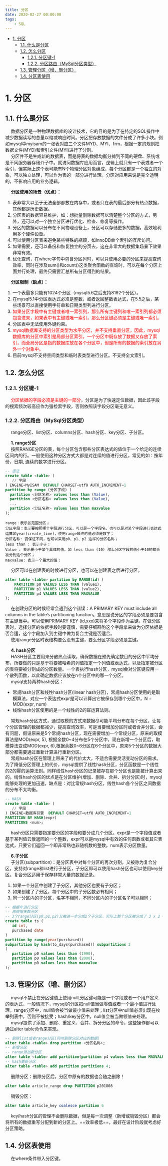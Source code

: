 ```yaml
---
title: 分区
date: 2020-02-27 00:00:00
tags:
    - SQL
---
```


<!-- TOC -->

- [1. 分区](#1-分区)
    - [1.1. 什么是分区](#11-什么是分区)
    - [1.2. 怎么分区](#12-怎么分区)
        - [1.2.1. 分区键-1](#121-分区键-1)
        - [1.2.2. 分区路由（MySql分区类型）](#122-分区路由mysql分区类型)
    - [1.3. 管理分区（增、删分区）](#13-管理分区增删分区)
    - [1.4. 分区表使用](#14-分区表使用)

<!-- /TOC -->

# 1. 分区  
## 1.1. 什么是分区  
&emsp; 数据分区是一种物理数据库的设计技术，它的目的是为了在特定的SQL操作中减少数据读写的总量以缩减响应时间。分区把存放数据的文件分成了许多小块。例如mysql中myisam的一张表对应三个文件MYD、MYI、frm，根据一定的规则把数据文件(MYD)和索引文件(MYI)进行了分割。  
&emsp; 分区并不是生成新的数据表，而是将表的数据均衡分摊到不同的硬盘、系统或是不同服务器存储介子中。就访问数据库应用而言，逻辑上就只有一个表或者一个索引，但实际上这个表可能有N个物理分区对象组成，每个分区都是一个独立的对象，可以独立处理，可以作为表的一部分进行处理。分区对应用来说是完全透明的，不影响应用的业务逻辑。  

&emsp; **分区使用的场景（优点）：**  
1. 表非常大以至于无法全部都放在内存中，或者只在表的最后部分有热点数据，其他都是历史数据。  
2. 分区表的数据容易维护，如：想批量删除数据可以清楚整个分区的方式，另外，还可以对一个独立分区进行优化、检查、修复等操作。  
3. 分区的数据可以分布在不同物理设备上，分区可以存储更多的数据，高效地利用多个硬件设备。  
4. 可以使用分区表来避免某些特殊的瓶颈，如InnoDB单个索引的互斥访问。  
5. 如果需要，还可以备份和恢复独立的分页去，这在非常大的数据集场景下效果非常有效。  
6. 优化查询，在where字句中包含分区列时，可以只使用必要的分区来提高查询效率，同时在涉及sum()和count()这类聚合函数的查询时，可以在每个分区上面并行处理，最终只需要汇总所有分区得到的结果。  

&emsp; **分区限制（缺点）：**  
1. 一个表最多只能有1024个分区（mysql5.6之后支持8192个分区）。  
2. 在mysql5.1中分区表达式必须是整数，或者返回整数表达式，在5.5之后，某些场景可以直接使用字符串和日期类型列进行分区。  
3. <font color = "red">如果分区字段中有主键或者唯一索引列，那么所有主键列和唯一索引列都必须包含进来，如果表中有主键或唯一索引，那么分区键必须是主键或唯一索引。</font>  
4. 分区表中无法使用外键约束。  
5. <font color = "red">mysql数据库支持的分区类型为水平分区，并不支持垂直分区，因此，mysql数据库的分区中索引是局部分区索引，一个分区中既存放了数据又存放了索引，而全局分区是指的数据库放在各个分区中，但是所有的数据的索引放在另外一个对象中。</font>  
6. 目前mysql不支持空间类型和临时表类型进行分区。不支持全文索引。  

## 1.2. 怎么分区  
### 1.2.1. 分区键-1  
&emsp; <font color = "red">分区依据的字段必须是主键的一部分</font>，分区是为了快速定位数据，因此该字段的搜索频次较高应作为强检索字段，否则依照该字段分区毫无意义。  

### 1.2.2. 分区路由（MySql分区类型）  
&emsp; range分区、list分区、columns分区、hash分区、key分区、子分区。  

&emsp; **1. range分区**  
&emsp; 按照RANGE分区的表，每个分区包含那些分区表达式的值位于一个给定的连续区间内的行。一般使用这种分区方式大都是对连续的值进行分区，常见的如：按年份，日期, 连续的数字进行分区。  

```sql
-- 语法
create table <table> (
   // 字段
) ENGINE=MyISAM  DEFAULT CHARSET=utf8 AUTO_INCREMENT=1
partition by range (分区字段) (
  partition <分区名称> values less than (Value),
  partition <分区名称> values less than (Value),
  ...
  partition <分区名称> values less than maxvalue
);
```

    range：表示按范围分区；  
    分区字段：表示要按照哪个字段进行分区，可以是一个字段名，也可以是对某个字段进行表达式运算如year(create_time)，使用range最终的值必须是数字；  
    分区名称: 要保证不同，也可以采用p0、p1、p2 这样的分区名称；  
    less than : 表示小于；  
    Value : 表示要小于某个具体的值，如 less than (10) 那么分区字段的值小于10的都会被分到这个分区；  
    maxvalue: 表示一个最大的值；  

&emsp; 分区可以在创建表的时候进行分区，也可以在创建表之后进行分区。  

```sql
alter table <table> partition by RANGE(id) (
    PARTITION p0 VALUES LESS THAN (value1),
    PARTITION p1 VALUES LESS THAN (value2),
    PARTITION p4 VALUES LESS THAN MAXVALUE 
);
```
&emsp; 在创建分区的时候经常会遇到这个错误：A PRIMARY KEY must include all columns in the table’s partitioning function。意思是说分区的字段必须是要包含在主键当中。可以使用PRIMARY KEY (id,xxx)来将多个字段作为主键。在做分区表时，选择分区的依据字段时要谨慎，需要仔细斟酌这个字段拿来做为分区依据是否合适，这个字段加入到主键中做为复合主键是否适合。  
&emsp; 使用range分区时表结构要么没有主键，要么分区字段必须是主键。  

&emsp; **4. hash分区**  
&emsp; HASH分区主要用来分散热点读取，确保数据在预先确定数目的分区中平均分布，所要做的只是基于将要被哈希的列值指定一个列值或表达式，以及指定被分区的表将要被分割成的分区数量。一个表执行hash分区，mysql会对分区键应用一个散列函数，以此确定数据应该放在n个分区中的哪一个分区。  
&emsp; mysql支持两种hash分区：  

* 常规hash分区和线性hash分区(linear hash分区)，常规hash分区使用的是取模算法，对应一个表达式expr是可以计算出它被保存到哪个分区中，N = MOD(expr, num)  
* 线性hash分区使用的是一个线性的2的幂运算法则。  

&emsp; 常规hash分区方式，通过取模的方式来数据尽可能平均分布在每个分区，让每个分区管理的数据都减少，提高查询效率，可是当要增加分区时或者合并分区，会有问题，假设原来是5个常规hash分区，现在需要增加一个常规分区，原来的取模算法是MOD(expr, 5), 根据余数0~4分布在5个分区中，现在新增一个分区后，取模算法变成MOD(expr, 6),根据余数0~6分区在6个分区中，原来5个分区的数据大部分都需要通过重新计算进行重新分区。  
&emsp; 常规hash分区在管理上带来了的代价太大，不适合需要灵活变动分区的需求。为了降低分区管理上的代价，mysql提供了线性hash分区，分区函数是一个线性的2的幂的运算法则。同样线性hash分区的记录被存在那个分区也是能被计算出来的。线性hash分区的优点是在分区维护(增加、删除、合并、拆分分区)时，mysql能够处理的更加迅速，缺点是：对比常规hash分区，线性hash各个分区之间数据的分布不太均衡。  

```sql
-- HASH
create table <table> (
   // 字段
) ENGINE=数据库引擎  DEFAULT CHARSET=utf8 AUTO_INCREMENT=1
PARTITION BY HASH(expr)
PARTITIONS <num>;
```
&emsp; hash分区只需要指定要分区的字段和要分成几个分区。expr是一个字段值或者基于某列值云散返回的一个整数，expr可以是mysql中有效的任何函数或者其它表达式，只要它们返回一个即非常熟也非随机数的整数。num表示分区数量。  

&emsp; **6.子分区**  
&emsp; 子分区(subpartition)：是分区表中对每个分区的再次分割，又被称为复合分区，支持对range和list进行子分区，子分区即可以使用hash分区也可以使用key分区。复合分区适用于保存非常大量的数据记录。  
1. 如果一个分区中创建了子分区，其他分区也要有子分区；  
2. 如果创建了了分区，每个分区中的子分区数必有相同；  
3. 同一分区内的子分区，名字不相同，不同分区内的子分区名子可以相同；  

```sql
-- 根据年进行分区
-- 再根据天数分区
-- 3个range分区(p0,p1,p2)又被进一步分成2个子分区，实际上整个分区被分成了 3 x 2 = 6个分区
create table ts (
   id int, 
   purchased date
) 
partition by range(year(purchased))
subpartition by hash(to_days(purchased)) subpartitions 2 
(
   partition p0 values less than (1990),
   partition p0 values less than (2000),
   partition p0 values less than maxvalue
);
```

## 1.3. 管理分区（增、删分区）  
&emsp; mysql不禁止在分区键值上使用null,分区键可能是一个字段或者一个用户定义的表达式，一般情况下，mysql的分区把null值当做零值或者一个最小值进行处理。range分区中，null值会被当做最小值来处理；list分区中null值必须出现在枚举列表中，否则不被接受；hash/key分区中，null值会被当做领值来处理。  
&emsp; mysql提供了添加、删除、重定义、合并、拆分分区的命令，这些操作都可以通过alter table命令来实现。  

```sql
-- 删除list或者range分区(同时删除分区对应的数据)
alter table <table> drop partition <分区名称>;
-- 新增分区
-- range添加新分区
alter table <table> add partition(partition p4 values less than MAXVALUE);
-- hash重新分区
alter table <table> add partition partitions 4;
```
&emsp; 删除分区：删除分区后，分区中原有的数据也会随之删除！  

```sql
alter table article_range drop PARTITION p201808
```

&emsp; 销毁分区：  

```sql
alter table article_key coalesce partition 6
```
&emsp; key/hash分区的管理不会删除数据，但是每一次调整（新增或销毁分区）都会将所有的数据重写分配到新的分区上。==效率极低==，最好在设计阶段就考虑好分区策略。  

## 1.4. 分区表使用  
&emsp; 在where条件带入分区键。  

